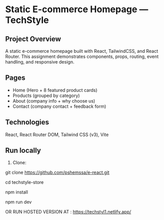 # Static E-commerce Homepage — TechStyle

## Project Overview

A static e-commerce homepage built with React, TailwindCSS, and React Router. This assignment demonstrates components, props, routing, event handling, and responsive design.

## Pages

- Home (Hero + 8 featured product cards)
- Products (grouped by category)
- About (company info + why choose us)
- Contact (company contact + feedback form)

## Technologies

React, React Router DOM, Tailwind CSS (v3), Vite


## Run locally

1. Clone:

git clone https://github.com/pshemssa/e-react.git 

cd techstyle-store

npm install

npm run dev

OR RUN HOSTED VERSION AT :
https://techstyl1.netlify.app/